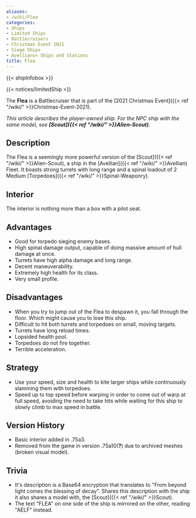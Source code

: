 ```yaml
---
aliases:
- /wiki/Flea
categories:
- Ships
- Limited Ships
- Battlecruisers
- Christmas Event 2021
- Siege Ships
- Avellians= Ships and Stations
title: Flea
---  
```


{{< shipInfobox >}}   

{{< notices/limitedShip >}} 

The **Flea** is a Battlecruiser that is part of the [2021 Christmas Event]({{< ref "/wiki/" >}}Christmas-Event-2021).

_This article describes the player-owned ship. For the NPC ship with the same model, see **[Scout]({{< ref "/wiki/" >}}Alien-Scout)**._

## Description

The Flea is a seemingly more powerful version of the [Scout]({{< ref "/wiki/" >}}Alien-Scout), a ship in the [Avellian]({{< ref "/wiki/" >}}Avellian) Fleet. It boasts strong turrets with long range and a spinal loadout of 2 Medium [Torpedoes]({{< ref "/wiki/" >}}Spinal-Weaponry).

## Interior

The interior is nothing more than a box with a pilot seat.

## Advantages

- Good for torpedo sieging enemy bases.
- High spinal damage output, capable of doing massive amount of hull damage at once.
- Turrets have high alpha damage and long range.
- Decent maneuverability.
- Extremely high health for its class.
- Very small profile.

## Disadvantages

- When you try to jump out of the Flea to despawn it, you fall through the floor. Which might cause you to lose this ship.
- Difficult to hit both turrets and torpedoes on small, moving targets.
- Turrets have long reload times.
- Lopsided health pool.
- Torpedoes do not fire together.
- Terrible acceleration.

## Strategy

- Use your speed, size and health to kite larger ships while continuously slamming them with torpedoes.
- Speed up to top speed before warping in order to come out of warp at full speed, avoiding the need to take hits while waiting for this ship to slowly climb to max speed in battle.

## Version History 

- Basic interior added in .75a3.
- Removed from the game in version .75a10(**?**) due to archived meshes (broken visual model).

## Trivia

- It's description is a Base64 encryption that translates to "From beyond light comes the blessing of decay". Shares this description with the ship it also shares a model with, the [Scout]({{< ref "/wiki/" >}}Scout).
- The text "FLEA" on one side of the ship is mirrored on the other, reading "AELF" instead.